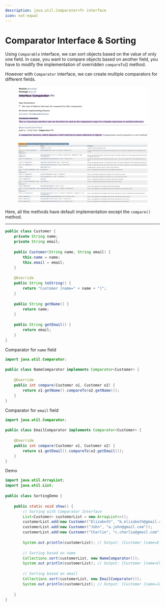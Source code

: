 ```yaml
---
description: java.util.Comparator<T> interface
icon: not-equal
---
```


# Comparator Interface & Sorting

Using `Comparable` interface, we can sort objects based on the value of only one field. In case, you want to compare objects based on another field, you have to modify the implementation of overridden `compareTo`() method.&#x20;

However with  `Comparator` interface, we can create multiple comparators for different fields.

<figure><img src="../../../.gitbook/assets/java-ad-collections-6-comparator-interface-1.png" alt=""><figcaption></figcaption></figure>

<figure><img src="../../../.gitbook/assets/java-ad-collections-6-comparator-interface-2.png" alt=""><figcaption></figcaption></figure>

Here, all the methods have default implementation except the `compare()` method.

***



```java
public class Customer { 
    private String name;
    private String email;

    public Customer(String name, String email) {
        this.name = name;
        this.email = email;
    }

    @Override
    public String toString() {
        return "Customer [name=" + name + "]";
    }
    
    public String getName() {
        return name;
    }

    public String getEmail() {
        return email;
    }
}
```

Comparator for `name` field

```java
import java.util.Comparator;

public class NameComparator implements Comparator<Customer> {

    @Override
    public int compare(Customer o1, Customer o2) {
        return o1.getName().compareTo(o2.getName());
    }
}
```

Comparator for `email` field

```java
import java.util.Comparator;

public class EmailComparator implements Comparator<Customer> {

    @Override
    public int compare(Customer o1, Customer o2) {
        return o1.getEmail().compareTo(o2.getEmail());
    }
}
```

Demo

```java
import java.util.ArrayList;
import java.util.List;

public class SortingDemo {

    public static void show() {
        // Sorting with Comparator Interface
        List<Customer> customerList = new ArrayList<>();
        customerList.add(new Customer("Elizabeth", "b.elizabeth@gmail.com"));
        customerList.add(new Customer("John", "a.john@gmail.com"));
        customerList.add(new Customer("Charlie", "c.charlie@gmail.com"));
        
        System.out.println(customerList); // Output: [Customer [name=Elizabeth], Customer [name=John], Customer [name=Charlie]]
        
        // Sorting based on name
        Collections.sort(customerList, new NameComparator());
        System.out.println(customerList); // Output: [Customer [name=Charlie], Customer [name=Elizabeth], Customer [name=John]]
        
        // Sorting based on email
        Collections.sort(customerList, new EmailComparator());
        System.out.println(customerList); // Output: [Customer [name=John], Customer [name=Elizabeth], Customer [name=Charlie]]

    }
}
```

